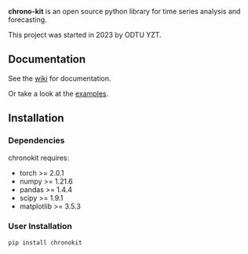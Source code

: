 **chrono-kit** is an open source python library for time series analysis and forecasting.

This project was started in 2023 by ODTU YZT.
## Documentation
See the [wiki](https://github.com/odtuyzt/chrono-kit/wiki) for documentation.

Or take a look at the [examples](https://github.com/odtuyzt/chrono-kit/tree/main/examples).

## Installation

### Dependencies

chronokit requires:

* torch >= 2.0.1
* numpy >= 1.21.6
* pandas >= 1.4.4
* scipy >= 1.9.1
* matplotlib >= 3.5.3

### User Installation

    pip install chronokit
